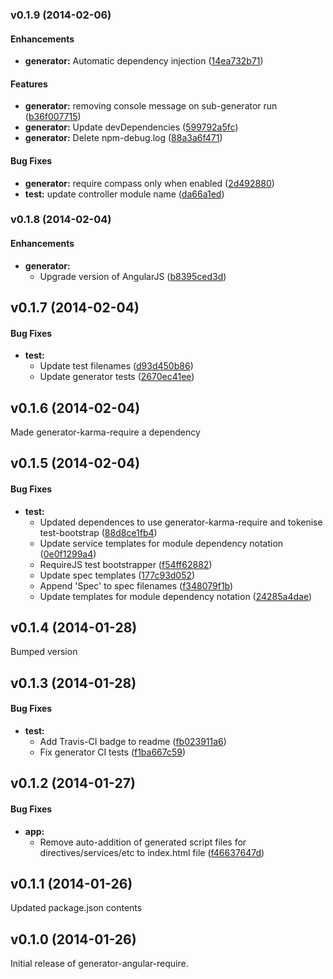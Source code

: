 <a name="v0.1.9"></a>
### v0.1.9 (2014-02-06)

#### Enhancements

* **generator:** Automatic dependency injection ([14ea732b71](https://github.com/aaronallport/generator-angular-require/commit/14ea732b71f816ce66f714c0875d854a2f1c590d))

#### Features

* **generator:** removing console message on sub-generator run ([b36f007715](https://github.com/aaronallport/generator-angular-require/commit/b36f0077158f49678cbe5e1fd13c6bada46041ea))
* **generator:** Update devDependencies ([599792a5fc](https://github.com/aaronallport/generator-angular-require/commit/599792a5fcddd3f4aef31765088a99502013b7b1))
* **generator:** Delete npm-debug.log ([88a3a6f471](https://github.com/aaronallport/generator-angular-require/commit/88a3a6f471fd89f72eb423fa5258b77c9ca6a41c))

#### Bug Fixes

* **generator:** require compass only when enabled ([2d492880](https://github.com/aaronallport/generator-angular-require/commit/2d4928809d923debf9619ad19fe7578077c22766))
* **test:** update controller module name ([da66a1ed](https://github.com/aaronallport/generator-angular-require/commit/da66a1edf34712de0f72bde1bd8568bf60b6721e))

<a name="v0.1.8"></a>
### v0.1.8 (2014-02-04)


#### Enhancements

* **generator:**
  * Upgrade version of AngularJS ([b8395ced3d](https://github.com/aaronallport/generator-angular-require/commit/b8395ced3d9d3246eefcdc95a9ad9002567a4ce3))

<a name="v0.1.7"></a>
## v0.1.7 (2014-02-04)

#### Bug Fixes

* **test:**
  * Update test filenames ([d93d450b86](https://github.com/aaronallport/generator-angular-require/commit/d93d450b86f3403aeaef65495425bba19ff7d898))
  * Update generator tests ([2670ec41ee](https://github.com/aaronallport/generator-angular-require/commit/2670ec41eee6e1735771d2c5367ebae86b31e055))


<a name="v0.1.6"></a>
## v0.1.6 (2014-02-04)

Made generator-karma-require a dependency

<a name="v0.1.5"></a>
## v0.1.5 (2014-02-04)

#### Bug Fixes

* **test:**
  * Updated dependences to use generator-karma-require and tokenise test-bootstrap ([88d8ce1fb4](https://github.com/aaronallport/generator-angular-require/commit/88d8ce1fb4436a392dc627a95d0a9f83b2897531))
  * Update service templates for module dependency notation ([0e0f1299a4](https://github.com/aaronallport/generator-angular-require/commit/0e0f1299a47c85edf63f5020e092bc0f512f53ac))
  * RequireJS test bootstrapper ([f54ff62882](https://github.com/aaronallport/generator-angular-require/commit/f54ff62882b1cff361eee9efae77cfaafaf14f78))
  * Update spec templates ([177c93d052](https://github.com/aaronallport/generator-angular-require/commit/177c93d052fb237904ea530df6b135bf851c36f6))
  * Append 'Spec' to spec filenames ([f348079f1b](https://github.com/aaronallport/generator-angular-require/commit/f348079f1be8b939c1f8d692fadcd7a7b7cac2ed))
  * Update templates for module dependency notation ([24285a4dae](https://github.com/aaronallport/generator-angular-require/commit/24285a4dae877fdd290203fc21323ebd288532b3))

<a name="v0.1.4"></a>
## v0.1.4 (2014-01-28)

Bumped version

<a name="v0.1.3"></a>
## v0.1.3 (2014-01-28)

#### Bug Fixes

* **test:**
  * Add Travis-CI badge to readme ([fb023911a6](https://github.com/aaronallport/generator-angular-require/commit/fb023911a656490e282c2de9b613d792a4472754))
  * Fix generator CI tests ([f1ba667c59](https://github.com/aaronallport/generator-angular-require/commit/f1ba667c59a284ab0ce3494df0e1795d79adfdef))

<a name="v0.1.2"></a>
## v0.1.2 (2014-01-27)

#### Bug Fixes

* **app:**
  * Remove auto-addition of generated script files for directives/services/etc to index.html file ([f46637647d](https://github.com/aaronallport/generator-angular-require/commit/f46637647dde88e3428b43b95de6c70de30ee826))

<a name="v0.1.1"></a>
## v0.1.1 (2014-01-26)

Updated package.json contents

<a name="v0.1.0"></a>
## v0.1.0 (2014-01-26)

Initial release of generator-angular-require.